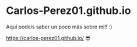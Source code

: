 # Carlos-Perez01.github.io

Aquí podeis saber un poco más sobre mi!! :)

https://carlos-perez01.github.io/  😎
